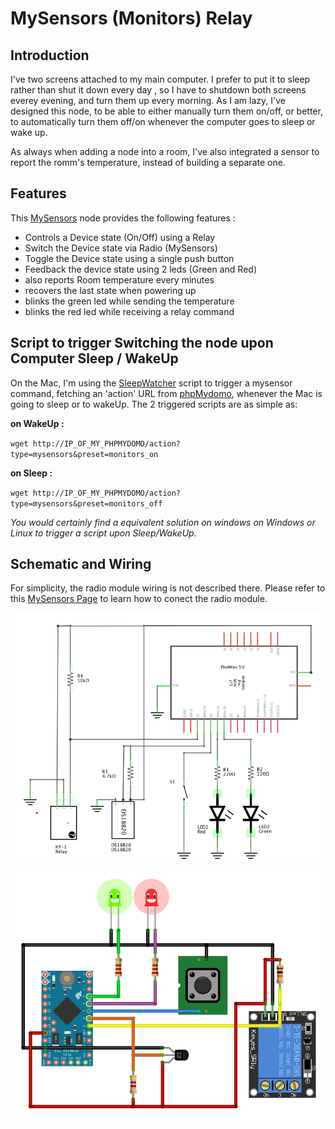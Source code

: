 # MySensors (Monitors) Relay

## Introduction

I've two screens attached to my main computer. I prefer to put it to sleep rather than shut it down every day , so I have to shutdown both screens everey evening, and turn them up every morning. 
As I am lazy, I've designed this node, to be able to either manually turn them on/off, or better, to automatically turn them off/on whenever the computer goes to sleep or wake up.

As always when adding a node into a room, I've also integrated a sensor to report the romm's temperature, instead of building a separate one.


## Features

This [MySensors](https://www.mysensors.org/)  node provides the following features :

- Controls a Device state (On/Off) using a Relay
- Switch the Device state via Radio (MySensors)
- Toggle the Device state using a single push button
- Feedback the device state using 2 leds (Green and Red)
- also reports Room temperature every minutes
- recovers the last state when powering up
- blinks the green led while sending the temperature
- blinks the red led while receiving a relay command


## Script to trigger Switching the node upon Computer Sleep / WakeUp

On the Mac, I'm using the [SleepWatcher](http://www.bernhard-baehr.de/) script to trigger a mysensor command, fetching an 'action' URL from [phpMydomo](http://www.phpmydomo.org/doc?a=mysensors), whenever the Mac is going to sleep or to wakeUp. The 2 triggered scripts are as simple as:

**on WakeUp :**

`wget http://IP_OF_MY_PHPMYDOMO/action?type=mysensors&preset=monitors_on`

**on Sleep :**

`wget http://IP_OF_MY_PHPMYDOMO/action?type=mysensors&preset=monitors_off`



*You would certainly find a equivalent solution on windows on Windows or Linux to trigger a script upon Sleep/WakeUp.*


## Schematic and Wiring

For simplicity, the radio module wiring is not described there. Please refer to this [MySensors Page](https://www.mysensors.org/build/connect_radio) to learn how to  conect the radio module.

![schematic](images/schematic.png)


![wiring](images/wiring.png)

